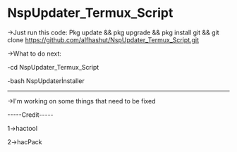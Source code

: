 # NspUpdater_Termux_Script

->Just run this code:
Pkg update && pkg upgrade && pkg install git && git clone https://github.com/alfhashut/NspUpdater_Termux_Script.git 

->What to do next:

-cd NspUpdater_Termux_Script

-bash NspUpdaterİnstaller

-------------------------

->I'm working on some things that need to be fixed

-----Credit-----

1->hactool

2->hacPack
